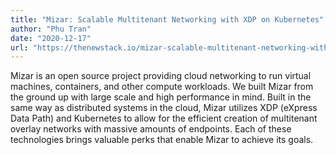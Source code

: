 ```yaml
---
title: "Mizar: Scalable Multitenant Networking with XDP on Kubernetes"
author: "Phu Tran"
date: "2020-12-17"
url: "https://thenewstack.io/mizar-scalable-multitenant-networking-with-xdp-on-kubernetes/"
---
```


Mizar is an open source project providing cloud networking to run virtual machines, containers, and other compute workloads. We built Mizar from the ground up with large scale and high performance in mind. Built in the same way as distributed systems in the cloud, Mizar utilizes XDP (eXpress Data Path) and Kubernetes to allow for the efficient creation of multitenant overlay networks with massive amounts of endpoints. Each of these technologies brings valuable perks that enable Mizar to achieve its goals.